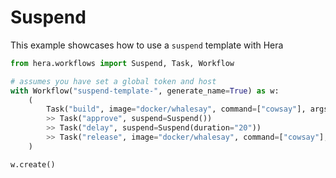# Suspend

This example showcases how to use a `suspend` template with Hera

```python
from hera.workflows import Suspend, Task, Workflow

# assumes you have set a global token and host
with Workflow("suspend-template-", generate_name=True) as w:
    (
        Task("build", image="docker/whalesay", command=["cowsay"], args=["hello world"])
        >> Task("approve", suspend=Suspend())
        >> Task("delay", suspend=Suspend(duration="20"))
        >> Task("release", image="docker/whalesay", command=["cowsay"], args=["hello world"])
    )

w.create()
```
